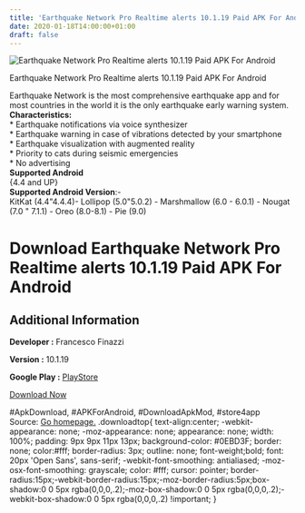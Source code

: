 ```yaml
---
title: 'Earthquake Network Pro Realtime alerts 10.1.19 Paid APK For Android'
date: 2020-01-18T14:00:00+01:00
draft: false
---
```


![Earthquake Network Pro Realtime alerts 10.1.19 Paid APK For Android](https://i2.wp.com/apkhome.net/wp-content/uploads/2020/01/Earthquake-Network-Pro-Realtime-alerts-10.1.19-Paid.png "Earthquake Network Pro Realtime alerts 10.1.19 Paid APK For Android")

  

Earthquake Network Pro Realtime alerts 10.1.19 Paid APK For Android

Earthquake Network is the most comprehensive earthquake app and for most countries in the world it is the only earthquake early warning system.  
**Characteristics:**  
\* Earthquake notifications via voice synthesizer  
\* Earthquake warning in case of vibrations detected by your smartphone  
\* Earthquake visualization with augmented reality  
\* Priority to cats during seismic emergencies  
\* No advertising  
**Supported Android**  
{4.4 and UP}  
**Supported Android Version**:-  
KitKat (4.4"4.4.4)- Lollipop (5.0"5.0.2) - Marshmallow (6.0 - 6.0.1) - Nougat (7.0 " 7.1.1) - Oreo (8.0-8.1) - Pie (9.0)

Download Earthquake Network Pro Realtime alerts 10.1.19 Paid APK For Android
============================================================================

Additional Information
----------------------

**Developer :** Francesco Finazzi

**Version :** 10.1.19

**Google Play :** [PlayStore](https://play.google.com/store/apps/details?id=com.finazzi.distquakenoads)

  

[Download Now](https://store4app.co/post/earthquake-network-pro-realtime-alerts-10-1-19-paid-apk-for-android_1579332660)

  
#ApkDownload, #APKForAndroid, #DownloadApkMod, #store4app  
Source: [Go homepage.](https://store4app.co/post/earthquake-network-pro-realtime-alerts-10-1-19-paid-apk-for-android_1579332660) .downloadtop{ text-align:center; -webkit-appearance: none; -moz-appearance: none; appearance: none; width: 100%; padding: 9px 9px 11px 13px; background-color: #0EBD3F; border: none; color:#fff; border-radius: 3px; outline: none; font-weight;bold; font: 20px 'Open Sans', sans-serif; -webkit-font-smoothing: antialiased; -moz-osx-font-smoothing: grayscale; color: #fff; cursor: pointer; border-radius:15px;-webkit-border-radius:15px;-moz-border-radius:5px;box-shadow:0 0 5px rgba(0,0,0,.2);-moz-box-shadow:0 0 5px rgba(0,0,0,.2);-webkit-box-shadow:0 0 5px rgba(0,0,0,.2) !important; }
